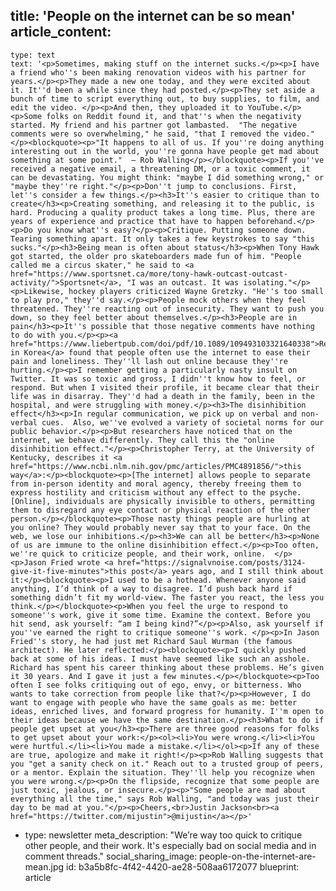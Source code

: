 title: 'People on the internet can be so mean'
article_content:
  -
    type: text
    text: '<p>Sometimes, making stuff on the internet sucks.</p><p>I have a friend who''s been making renovation videos with his partner for years.</p><p>They made a new one today, and they were excited about it. It''d been a while since they had posted.</p><p>They set aside a bunch of time to script everything out, to buy supplies, to film, and edit the video. </p><p>And then, they uploaded it to YouTube.</p><p>Some folks on Reddit found it, and that''s when the negativity started. My friend and his partner got lambasted.  "The negative comments were so overwhelming," he said, "that I removed the video."</p><blockquote><p>"It happens to all of us. If you''re doing anything interesting out in the world, you''re gonna have people get mad about something at some point."  – Rob Walling</p></blockquote><p>If you''ve received a negative email, a threatening DM, or a toxic comment, it can be devastating. You might think: "maybe I did something wrong," or "maybe they''re right."</p><p>Don''t jump to conclusions. First, let''s consider a few things.</p><h3>It''s easier to critique than to create</h3><p>Creating something, and releasing it to the public, is hard. Producing a quality product takes a long time. Plus, there are years of experience and practice that have to happen beforehand.</p><p>Do you know what''s easy?</p><p>Critique. Putting someone down. Tearing something apart. It only takes a few keystrokes to say "this sucks."</p><h3>Being mean is often about status</h3><p>When Tony Hawk got started, the older pro skateboarders made fun of him. "People called me a circus skater," he said to <a href="https://www.sportsnet.ca/more/tony-hawk-outcast-outcast-activity/">Sportsnet</a>, "I was an outcast. It was isolating."</p><p>Likewise, hockey players criticized Wayne Gretzky. "He''s too small to play pro," they''d say.</p><p>People mock others when they feel threatened. They''re reacting out of insecurity. They want to push you down, so they feel better about themselves.</p><h3>People are in pain</h3><p>It''s possible that those negative comments have nothing to do with you.</p><p><a href="https://www.liebertpub.com/doi/pdf/10.1089/109493103321640338">Researchers in Korea</a> found that people often use the internet to ease their pain and loneliness. They''ll lash out online because they''re hurting.</p><p>I remember getting a particularly nasty insult on Twitter. It was so toxic and gross, I didn''t know how to feel, or respond. But when I visited their profile, it became clear that their life was in disarray. They''d had a death in the family, been in the hospital, and were struggling with money.</p><h3>The disinhibition effect</h3><p>In regular communication, we pick up on verbal and non-verbal cues.  Also, we''ve evolved a variety of societal norms for our public behavior.</p><p>But researchers have noticed that on the internet, we behave differently. They call this the "online disinhibition effect."</p><p>Christopher Terry, at the University of Kentucky, describes it <a href="https://www.ncbi.nlm.nih.gov/pmc/articles/PMC4891856/">this way</a>:</p><blockquote><p>[The internet] allows people to separate from in-person identity and moral agency, thereby freeing them to express hostility and criticism without any effect to the psyche. [Online], individuals are physically invisible to others, permitting them to disregard any eye contact or physical reaction of the other person.</p></blockquote><p>Those nasty things people are hurling at you online? They would probably never say that to your face. On the web, we lose our inhibitions.</p><h3>We can all be better</h3><p>None of us are immune to the online disinhibition effect.</p><p>Too often, we''re quick to criticize people, and their work, online.  </p><p>Jason Fried wrote <a href="https://signalvnoise.com/posts/3124-give-it-five-minutes">this post</a> years ago, and I still think about it:</p><blockquote><p>I used to be a hothead. Whenever anyone said anything, I’d think of a way to disagree. I’d push back hard if something didn’t fit my world-view. The faster you react, the less you think.</p></blockquote><p>When you feel the urge to respond to someone''s work, give it some time. Examine the context. Before you hit send, ask yourself: “am I being kind?”</p><p>Also, ask yourself if you''ve earned the right to critique someone''s work. </p><p>In Jason Fried''s story, he had just met Richard Saul Wurman (the famous architect). He later reflected:</p><blockquote><p>I quickly pushed back at some of his ideas. I must have seemed like such an asshole. Richard has spent his career thinking about these problems. He’s given it 30 years. And I gave it just a few minutes.</p></blockquote><p>Too often I see folks critiquing out of ego, envy, or bitterness. Who wants to take correction from people like that?</p><p>However, I do want to engage with people who have the same goals as me: better ideas, enriched lives, and forward progress for humanity. I''m open to their ideas because we have the same destination.</p><h3>What to do if people get upset at you</h3><p>There are three good reasons for folks to get upset about your work:</p><ol><li>You were wrong.</li><li>You were hurtful.</li><li>You made a mistake.</li></ol><p>If any of these are true, apologize and make it right!</p><p>Rob Walling suggests that you "get a sanity check on it." Reach out to a trusted group of peers, or a mentor. Explain the situation. They''ll help you recognize when you were wrong.</p><p>On the flipside, recognize that some people are just toxic, jealous, or insecure.</p><p>"Some people are mad about everything all the time," says Rob Walling, "and today was just their day to be mad at you."</p><p>Cheers,<br>Justin Jackson<br><a href="https://twitter.com/mijustin">@mijustin</a></p>'
  -
    type: newsletter
meta_description: "We’re way too quick to critique other people, and their work. It's especially bad on social media and in comment threads."
social_sharing_image: people-on-the-internet-are-mean.jpg
id: b3a5b8fc-4f42-4420-ae28-508aa6172077
blueprint: article
